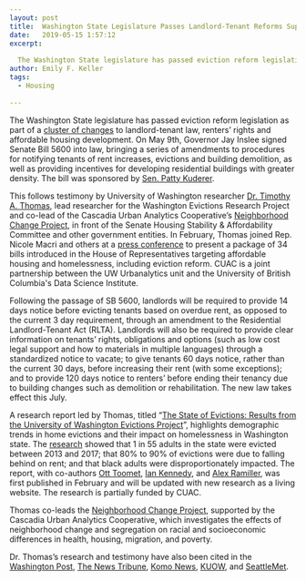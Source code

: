 ```yaml
---
layout: post
title:  Washington State Legislature Passes Landlord-Tenant Reforms Supported by CUAC Research
date:   2019-05-15 1:57:12
excerpt:
  
  The Washington State legislature has passed eviction reform legislation as part of a series of amendments to landlord-tenant law, renters’ rights and affordable housing development.
author: Emily F. Keller
tags:
  - Housing
  
---
```


The Washington State legislature has passed eviction reform legislation as part of a [cluster of changes](https://seattle.curbed.com/2019/5/13/18525573/landlord-tenant-law-washington-updates) to landlord-tenant law, renters’ rights and affordable housing development. On May 9th, Governor Jay Inslee signed Senate Bill 5600 into law, bringing a series of amendments to procedures for notifying tenants of rent increases, evictions and building demolition, as well as providing incentives for developing residential buildings with greater density. The bill was sponsored by [Sen. Patty Kuderer](http://sdc.wastateleg.org/kuderer/2019/05/09/governor-signs-bill-extending-notice-for-eviction-expanding-tenant-protections/).

This follows testimony by University of Washington researcher [Dr. Timothy A. Thomas](https://timathomas.github.io/), lead researcher for the Washington Evictions Research Project and co-lead of the Cascadia Urban Analytics Cooperative’s [Neighborhood Change Project](https://www.cascadiadata.org/projects/neighborhood-change-project), in front of the Senate Housing Stability & Affordability Committee and other government entities. In February, Thomas joined Rep. Nicole Macri and others at a [press conference](https://washingtonstatewire.com/house-democrats-affordable-housing-package/) to present a package of 34 bills introduced in the House of Representatives targeting affordable housing and homelessness, including eviction reform. CUAC is a joint partnership between the UW Urbanalytics unit and the University of British Columbia's Data Science Institute.

Following the passage of SB 5600, landlords will be required to provide 14 days notice before evicting tenants based on overdue rent, as opposed to the current 3 day requirement, through an amendment to the Residential Landlord-Tenant Act (RLTA). Landlords will also be required to provide clear information on tenants’ rights, obligations and options (such as low cost legal support and how to materials in multiple languages) through a standardized notice to vacate; to give tenants 60 days notice, rather than the current 30 days, before increasing their rent (with some exceptions); and to provide 120 days notice to renters’ before ending their tenancy due to building changes such as demolition or rehabilitation. The new law takes effect this July.

A research report led by Thomas, titled “[The State of Evictions: Results from the University of Washington Evictions Project](https://evictions.study/)”, highlights demographic trends in home evictions and their impact on homelessness in Washington state. The [research](https://escience.washington.edu/evictions-project-impacts-new-state-legislation/) showed that 1 in 55 adults in the state were evicted between 2013 and 2017; that 80% to 90% of evictions were due to falling behind on rent; and that black adults were disproportionately impacted. The report, with co-authors [Ott Toomet](https://ischool.uw.edu/people/faculty/profile/otoomet), [Ian Kennedy](https://soc.washington.edu/people/ian-kennedy), and [Alex Ramiller](https://geography.washington.edu/people/alexander-ramiller), was first published in February and will be updated with new research as a living website. The research is partially funded by CUAC.

Thomas co-leads the [Neighborhood Change Project](https://www.cascadiadata.org/projects/neighborhood-change-project), supported by the Cascadia Urban Analytics Cooperative, which investigates the effects of neighborhood change and segregation on racial and socioeconomic differences in health, housing, migration, and poverty.

Dr. Thomas’s research and testimony have also been cited in the [Washington Post](https://www.washingtonpost.com/local/trafficandcommuting/amazon-in-seattle-economic-godsend-or-self-centered-behemoth/2019/04/08/7d29999a-4ce3-11e9-93d0-64dbcf38ba41_story.html?noredirect=on&utm_term=.b3f0a2bc017e), [The News Tribune](https://www.thenewstribune.com/news/local/article224780415.html), [Komo News](https://komonews.com/news/local/washington-homelessness-result-of-evictions-rent-spikes-uw-study-finds), [KUOW](https://www.kuow.org/stories/one-in-11-black-residents-were-evicted-from-the-seattle-area-since-2004-uw-researchers-say), and [SeattleMet](https://www.seattlemet.com/articles/2019/2/12/new-study-shows-the-racial-impact-of-washington-s-housing-crisis).